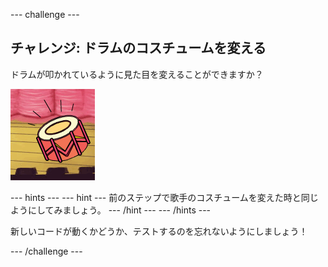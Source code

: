 \--- challenge \---

## チャレンジ: ドラムのコスチュームを変える

ドラムが叩かれているように見た目を変えることができますか？

![スクリーンショット](images/band-drum-final.png)

\--- hints \--- \--- hint \--- 前のステップで歌手のコスチュームを変えた時と同じようにしてみましょう。 \--- /hint \--- \--- /hints \---

新しいコードが動くかどうか、テストするのを忘れないようにしましょう！

\--- /challenge \---